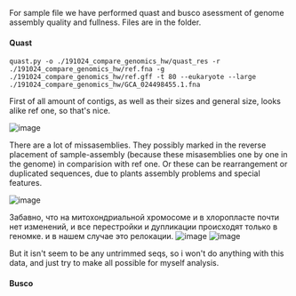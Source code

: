 For sample file we have performed quast and busco asessment of genome assembly quality and fullness. Files are in the folder. 

#### Quast
```
quast.py -o ./191024_compare_genomics_hw/quast_res -r ./191024_compare_genomics_hw/ref.fna -g ./191024_compare_genomics_hw/ref.gff -t 80 --eukaryote --large ./191024_compare_genomics_hw/GCA_024498455.1.fna
```

First of all amount of contigs, as well as their sizes and general size, looks alike ref one, so that's nice. 

![image](https://github.com/user-attachments/assets/09cb587c-5210-4c23-82fb-95d12c85bf8c)

There are a lot of missasemblies. They possibly marked in the reverse placement of sample-assembly (because these misasemblies one by one in the genome) in comparision with ref one. Or these can be rearrangement or duplicated sequences, due to plants assembly problems and special features.  

![image](https://github.com/user-attachments/assets/ecc1c1ae-14a4-43b6-859a-49b2a8074b11)

Забавно, что на митохондриальной хромосоме и в хлоропласте почти нет изменений, и все перестройки и дупликации происходят только в геномке. и в нашем случае это релокации.
![image](https://github.com/user-attachments/assets/c2afa60c-ce1d-4121-a119-b48bd4f38dc1)
![image](https://github.com/user-attachments/assets/8a70b664-bca1-4769-8286-c2d511f6f27e)

But  it isn't seem to be any untrimmed seqs, so i won't do anything with this data, and just try to make all possible for myself analysis. 

#### Busco 
```

```
